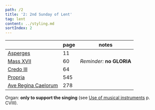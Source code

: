 ```yaml
---
path: /2
title: '2: 2nd Sunday of Lent'
tag: lent
content: ../styling.md
sortIndex: 2
---
```


|   | page  | notes   |
|---|---|---|
| [Asperges](/pdf/asperges.pdf) | 11 | |
| [Mass XVII](/pdf/xvii.pdf) | 60 | _Reminder:_ __no GLORIA__ |
| [Credo III](/pdf/credo-iii.pdf) | 64 | |
| [Propria](/pdf/2nd-Sunday-of-Lent.pdf)  | 545 | |
| [Ave Regina Caelorum](/pdf/ave-regina-caelorum.pdf)  | 278  | |

Organ: __only to support the singing__ (see [Use of musical instruments](/use-of-musical-instruments) p. CVIII).
